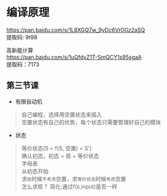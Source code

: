 # 编译原理

<https://pan.baidu.com/s/1L8XGQ7w_9yDc6Vr0Gz2aSQ>  
提取码: 9t98

高新能计算  
<https://pan.baidu.com/s/1uQfdvZ1T-SmQCY1s95sgaA>  
提取码：7173

## 第三节课

* 有限自动机  
> 自己编程，选择用空置状态来插入  
> 空置状态有自己的优势，每个状态只需要管理好自己的模块  

* 状态
> 等价状态(S = f(S, 空置) = S')  
> 确认初态，初态 = 核 + 等价状态  
> 字母表  
> 从初态开始  
> 求`核`时候`不考虑`空置，求`等价状态`时候`考虑`空置  
> 怎么求核？
> 简化:通过f(s,input)是否一样
